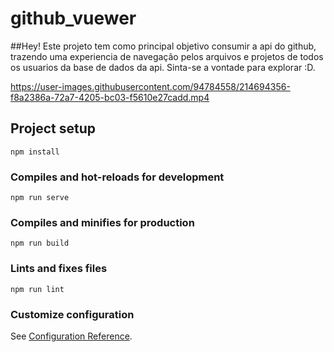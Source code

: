 # github_vuewer

##Hey! Este projeto tem como principal objetivo consumir a api do github, trazendo uma experiencia de navegação pelos arquivos e projetos de todos os usuarios da base de dados da api. Sinta-se a vontade para explorar :D.

https://user-images.githubusercontent.com/94784558/214694356-f8a2386a-72a7-4205-bc03-f5610e27cadd.mp4


## Project setup
```
npm install
```

### Compiles and hot-reloads for development
```
npm run serve
```

### Compiles and minifies for production
```
npm run build
```

### Lints and fixes files
```
npm run lint
```

### Customize configuration
See [Configuration Reference](https://cli.vuejs.org/config/).
